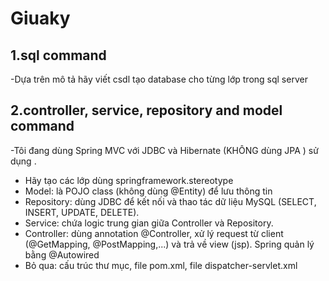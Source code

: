 # Giuaky
## 1.sql command
-Dựa trên mô tả hãy viết csdl tạo database cho từng lớp trong sql server
## 2.controller, service, repository and model command
-Tôi đang dùng Spring MVC với JDBC và Hibernate (KHÔNG dùng JPA ) sử dụng . 
- Hãy tạo các lớp dùng springframework.stereotype 
- Model: là POJO class (không dùng @Entity) để lưu thông tin 
- Repository: dùng JDBC để kết nối và thao tác dữ liệu MySQL (SELECT, INSERT, UPDATE, DELETE). 
- Service: chứa logic trung gian giữa Controller và Repository. 
- Controller: dùng annotation @Controller, xử lý request từ client (@GetMapping, @PostMapping,...) và trả về view (jsp). Spring quản lý bằng @Autowired 
- Bỏ qua: cấu trúc thư mục, file pom.xml, file dispatcher-servlet.xml

